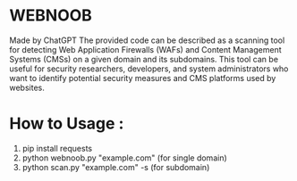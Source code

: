 # WEBNOOB
Made by ChatGPT The provided code can be described as a scanning tool for detecting Web Application Firewalls (WAFs) and Content Management Systems (CMSs) on a given domain and its subdomains. This tool can be useful for security researchers, developers, and system administrators who want to identify potential security measures and CMS platforms used by websites.

# How to Usage :

1. pip install requests
2. python webnoob.py "example.com" (for single domain)
3. python scan.py "example.com" -s <subdomains-file> (for subdomain)
